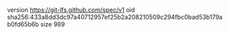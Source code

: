 version https://git-lfs.github.com/spec/v1
oid sha256:433a8dd3dc97a40712957ef25b2a208210509c294fbc0bad53b179ab0fd65b6b
size 989
